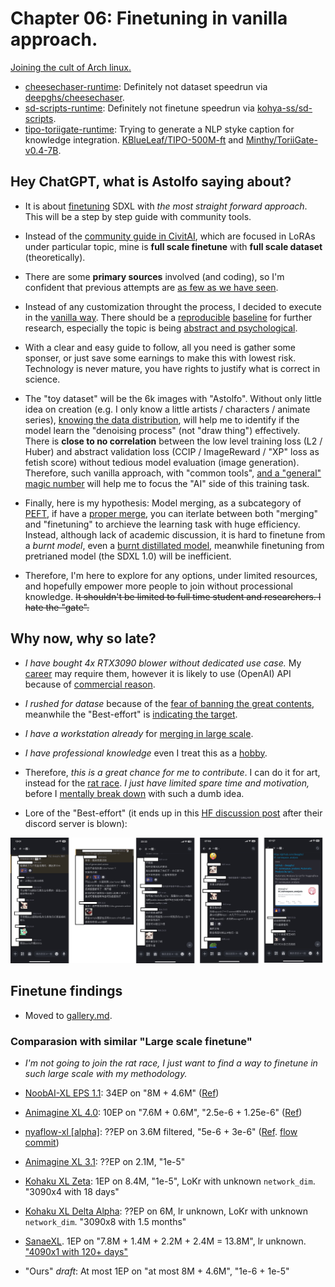 # Chapter 06: Finetuning in vanilla approach. #

[Joining the cult of Arch linux.](./manjaro/readme.md)

- [cheesechaser-runtime](./cheesechaser-runtime): Definitely not dataset speedrun via [deepghs/cheesechaser](https://github.com/deepghs/cheesechaser).
- [sd-scripts-runtime](./sd-scripts-runtime): Definitely not finetune speedrun via [kohya-ss/sd-scripts](https://github.com/kohya-ss/sd-scripts).
- [tipo-toriigate-runtime](./tipo-toriigate-runtime): Trying to generate a NLP styke caption for knowledge integration. [KBlueLeaf/TIPO-500M-ft](https://huggingface.co/KBlueLeaf/TIPO-500M-ft) and [Minthy/ToriiGate-v0.4-7B](https://huggingface.co/Minthy/ToriiGate-v0.4-7B).

## Hey ChatGPT, what is Astolfo saying about? ##

- It is about [finetuning](https://huggingface.co/learn/diffusion-course/unit2/1) SDXL with *the most straight forward approach*. This will be a step by step guide with community tools.

- Instead of the [community guide in CivitAI](https://civitai.com/articles?view=feed&tags=128645), which are focused in LoRAs under particular topic, mine is **full scale finetune** with **full scale dataset** (theoretically).

- There are some **primary sources** involved (and coding), so I'm confident that previous attempts are [as few as we have seen](../ch02/model_history.md#model-history-sdxl).

- Instead of any customization throught the process, I decided to execute in the [vanilla way](https://www.investopedia.com/terms/v/vanilla-strategy.asp). There should be a [reproducible](https://en.wikipedia.org/wiki/Reproducibility) [baseline](https://medium.com/@preethi_prakash/understanding-baseline-models-in-machine-learning-3ed94f03d645) for further research, especially the topic is being [abstract and psychological](../ch01/aesthetic.md).

- With a clear and easy guide to follow, all you need is gather some sponser, or just save some earnings to make this with lowest risk. Technology is never mature, you have rights to justify what is correct in science.

- The "toy dataset" will be the 6k images with "Astolfo". Without only little idea on creation (e.g. I only know a little artists / characters / animate series), [knowing the data distribution](https://huggingface.co/tasks/unconditional-image-generation), will help me to identify if the model learn the "denoising process" (not "draw thing") effectively. There is **close to no correlation** between the low level training loss (L2 / Huber) and abstract validation loss (CCIP / ImageReward / "XP" loss as fetish score) without tedious model evaluation (image generation). Therefore, such vanilla approach, with "common tools", [and a "general" magic number](https://www.stablediffusion-cn.com/sd/sd-knowledge/1761.html) will help me to focus the "AI" side of this training task.

- Finally, here is my hypothesis: Model merging, as a subcategory of [PEFT](https://huggingface.co/docs/peft/developer_guides/model_merging), if have a [proper merge](../ch01/merge.md#blue-pill-but-in-academic-paper), you can iterlate between both "merging" and "finetuning" to archieve the learning task with huge efficiency. Instead, although lack of academic discussion, it is hard to finetune from a *burnt model*, even a [burnt distillated model](https://www.reddit.com/r/StableDiffusion/comments/1fuukwz/fluxdevdedistill_an_undistilled_version_of_flux/?rdt=33807), meanwhile finetuning from pretrianed model (the SDXL 1.0) will be inefficient. 

- Therefore, I'm here to explore for any options, under limited resources, and hopefully empower more people to join without processional knowledge. ~~It shouldn't be limited to full time student and researchers. I hate the "gate".~~

## Why now, why so late? ##

- *I have bought 4x RTX3090 blower without dedicated use case.* My [career](../ch97/rag_with_doc.md) may require them, however it is likely to use (OpenAI) API because of [commercial reason](https://www.atlassian.com/agile/project-management/project-baseline).

- *I rushed for datase* because of the [fear of banning the great contents](https://huggingface.co/docs/hub/storage-limits#storage-plans), meanwhile the "Best-effort" is [indicating the target](https://github.com/deepghs/cyberharem).

- *I have a workstation already* for [merging in large scale](../ch05/README_XL.MD).

- *I have professional knowledge* even I treat this as a [hobby](../ch00/about_me.md).

- Therefore, *this is a great chance for me to contribute*. I can do it for art, instead for the [rat race](https://en.wikipedia.org/wiki/Rat_race). *I just have limited spare time and motivation,* before I [mentally break down](https://en.wikipedia.org/wiki/Health_of_Vincent_van_Gogh) with such a dumb idea.

- Lore of the "Best-effort" (it ends up in this [HF discussion post](https://huggingface.co/posts/julien-c/388331843225875) after their discord server is blown): 

![24121401.jpg](./img/24121401.jpg)

## Finetune findings ##

- Moved to [gallery.md](./gallery.md).

### Comparasion with similar "Large scale finetune" ###

- *I'm not going to join the rat race, I just want to find a way to finetune in such large scale with my methodology.*

- [NoobAI-XL EPS 1.1](https://civitai.com/models/833294?modelVersionId=1116447): 34EP on "8M + 4.6M" ([Ref](https://civitai.com/models/833294?modelVersionId=1022833))

- [Animagine XL 4.0](https://civitai.com/models/1188071?modelVersionId=1337429): 10EP on "7.6M + 0.6M", "2.5e-6 + 1.25e-6" ([Ref](https://vxtwitter.com/linaqruf_/status/1885133039837339962?s=46&t=dXf0NAr7rWjORrF_wVe6_A))

- [nyaflow-xl [alpha]](https://huggingface.co/nyanko7/nyaflow-xl-alpha): ??EP on 3.6M filtered, "5e-6 + 3e-6" ([Ref](https://github.com/Mikubill/naifu/blob/main/config/train_sdxl_original.yaml). [flow commit](https://github.com/Mikubill/naifu/commit/0b4640d8977efd9895e9cfbef777b62c576d3af6#diff-70747fe1ebda2f6a3ea340f401e8dfb53c09bc9495e6ecc5ba535ae0de373a62))

- [Animagine XL 3.1](https://huggingface.co/cagliostrolab/animagine-xl-3.1): ??EP on 2.1M, "1e-5"

- [Kohaku XL Zeta](https://huggingface.co/KBlueLeaf/Kohaku-XL-Zeta): 1EP on 8.4M, "1e-5", LoKr with unknown `network_dim`. "3090x4 with 18 days"

- [Kohaku XL Delta Alpha](https://civitai.com/models/693222/kohaku-delta-alpha): ??EP on 6M, lr unknown, LoKr with unknown `network_dim`. "3090x8 with 1.5 months"

- [SanaeXL](https://huggingface.co/SanaeLab/SanaeXL-anime-v1.0). 1EP on "7.8M + 1.4M + 2.2M + 2.4M = 13.8M", lr unknown. ["4090x1 with 120+ days"](https://civitai.com/models/647664/sanaexl-anime-v10?dialog=commentThread&commentId=526387)

- "Ours" *draft*: At most 1EP on "at most 8M + 4.6M", "1e-6 + 1e-5"
